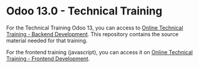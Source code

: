 # Odoo 13.0 - Technical Training

For the Technical Training Odoo 13, you can access to [Online Technical Training - Backend Development](https://www.odoo.com/slides/technical-training-backend-development-41). This repository contains the source material needed for that training.

For the frontend training (javascript), you can access it on [Online Technical Training - Frontend Development](https://www.odoo.com/slides/technical-training-frontend-development-44).
